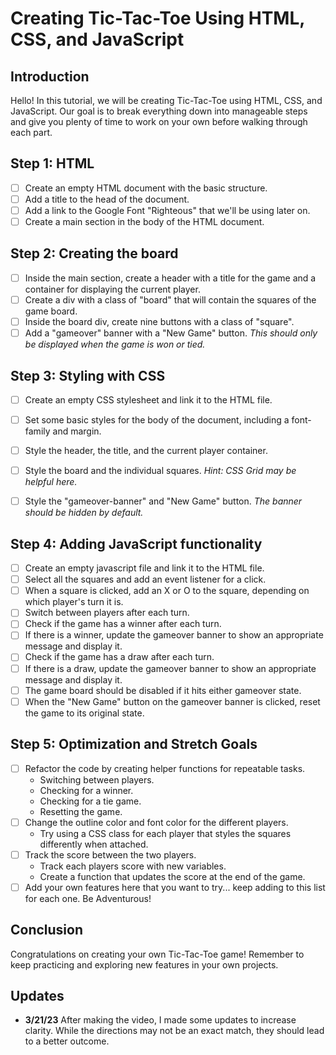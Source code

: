 # Creating Tic-Tac-Toe Using HTML, CSS, and JavaScript

## Introduction

Hello! In this tutorial, we will be creating Tic-Tac-Toe using HTML, CSS, and JavaScript. Our goal is to break everything down into manageable steps and give you plenty of time to work on your own before walking through each part.

## Step 1: HTML

- [ ] Create an empty HTML document with the basic structure.
- [ ] Add a title to the head of the document.
- [ ] Add a link to the Google Font "Righteous" that we'll be using later on.
- [ ] Create a main section in the body of the HTML document.

## Step 2: Creating the board

- [ ] Inside the main section, create a header with a title for the game and a container for displaying the current player.
- [ ] Create a div with a class of "board" that will contain the squares of the game board.
- [ ] Inside the board div, create nine buttons with a class of "square".
- [ ] Add a "gameover" banner with a "New Game" button. _This should only be displayed when the game is won or tied._

## Step 3: Styling with CSS

- [ ] Create an empty CSS stylesheet and link it to the HTML file.
- [ ] Set some basic styles for the body of the document, including a font-family and margin.
- [ ] Style the header, the title, and the current player container.
- [ ] Style the board and the individual squares. _Hint: CSS Grid may be helpful here._
- [ ] Style the "gameover-banner" and "New Game" button. _The banner should be hidden by default._


## Step 4: Adding JavaScript functionality

- [ ] Create an empty javascript file and link it to the HTML file.
- [ ] Select all the squares and add an event listener for a click.
- [ ] When a square is clicked, add an X or O to the square, depending on which player's turn it is.
- [ ] Switch between players after each turn.
- [ ] Check if the game has a winner after each turn.
- [ ] If there is a winner, update the gameover banner to show an appropriate message and display it.
- [ ] Check if the game has a draw after each turn.
- [ ] If there is a draw, update the gameover banner to show an appropriate message and display it.
- [ ] The game board should be disabled if it hits either gameover state. 
- [ ] When the "New Game" button on the gameover banner is clicked, reset the game to its original state.

## Step 5: Optimization and Stretch Goals

- [ ] Refactor the code by creating helper functions for repeatable tasks.
    - Switching between players.
    - Checking for a winner.
    - Checking for a tie game.
    - Resetting the game. 
- [ ] Change the outline color and font color for the different players. 
    - Try using a CSS class for each player that styles the squares differently when attached.
- [ ] Track the score between the two players.
    - Track each players score with new variables.
    - Create a function that updates the score at the end of the game.
- [ ] Add your own features here that you want to try... keep adding to this list for each one. Be Adventurous!

## Conclusion

Congratulations on creating your own Tic-Tac-Toe game! Remember to keep practicing and exploring new features in your own projects.

## Updates
- **3/21/23** After making the video, I made some updates to increase clarity. While the directions may not be an exact match, they should lead to a better outcome.

